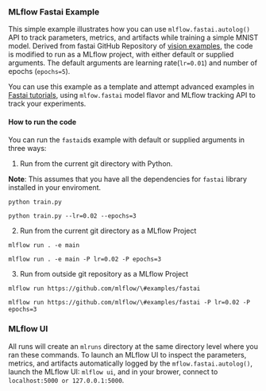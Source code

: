 ### MLflow Fastai Example

This simple example illustrates how you can use `mlflow.fastai.autolog()` API
to track parameters, metrics, and artifacts while training a simple MNIST model. Derived from fastai GitHub Repository 
of [vision examples](https://github.com/fastai/fastai/blob/master/examples/train_mnist.py), the code is modified to run 
as a MLflow project, with either default or supplied arguments. The default arguments are learning rate(`lr=0.01`) 
and number of epochs (`epochs=5`).

You can use this example as a template and attempt advanced examples in
[Fastai tutorials](https://docs.fast.ai/vision.html), using `mlfow.fastai` model flavor and MLflow tracking API to
track your experiments.

#### How to run the code

You can run the `fastai`ds example with default or supplied arguments in three ways:

1. Run from the current git directory with Python. 

**Note**:  This assumes that you have all the dependencies for `fastai` library installed in your enviroment. 

 `python train.py`
 
 `python train.py --lr=0.02 --epochs=3`

2. Run from the current git directory as a MLflow Project

 `mlflow run . -e main`
 
 `mlflow run . -e main -P lr=0.02 -P epochs=3`
 
3. Run from outside git repository as a MLflow  Project

 `mlflow run https://github.com/mlflow/\#examples/fastai`
 
 `mlflow run https://github.com/mlflow/\#examples/fastai -P lr=0.02 -P epochs=3`

### MLflow UI
All runs will create an `mlruns` directory at the same directory level where you ran
these commands. To launch an MLflow UI to inspect the parameters, metrics, and artifacts automatically
logged by the `mflow.fastai.autolog()`, launch the MLflow UI: `mlflow ui`, and in your brower, connect 
to `localhost:5000 or 127.0.0.1:5000`.
